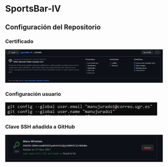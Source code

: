 # SportsBar-IV

## Configuración del Repositorio

### Certificado
![Certificado](./img/IV1.JPG)

### Configuración usuario
![Configuración Usuario](./img/IV2.JPG)

### Clave SSH añadida a GitHub
![Clave SSH](./img/IV3.JPG)